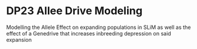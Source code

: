 # DP23 Allee Drive Modeling
 Modelling the Allele Effect on expanding populations in SLiM as well as the effect of a Genedrive that increases inbreeding depression on said expansion
